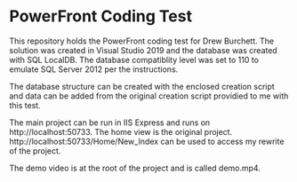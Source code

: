 # PowerFront Coding Test
<p>This repository holds the PowerFront coding test for Drew Burchett.  The solution was created in Visual Studio 2019 and the database was created with SQL LocalDB.  The database compatiblity level was set to 110 to emulate SQL Server 2012 per the instructions.</p>
<p>The database structure can be created with the enclosed creation script and data can be added from the original creation script providied to me with this test.</p>
<p>The main project can be run in IIS Express and runs on http://localhost:50733.  The home view is the original project.  http://localhost:50733/Home/New_Index can be used to access my rewrite of the project.</p>
<p>The demo video is at the root of the project and is called demo.mp4.</p>
